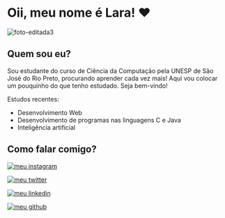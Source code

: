 # Oii, meu nome é Lara! ❤️
 
![foto-editada3](https://github.com/laracesquini/laracesquini/assets/138629084/a126e697-c8fe-4ab4-bb76-d6eff49d92f3)

## Quem sou eu?
Sou estudante do curso de Ciência da Computação pela UNESP de São José do Rio Preto, procurando aprender cada vez mais! Aqui vou colocar um pouquinho do que tenho estudado. Seja bem-vindo!


Estudos recentes:
* Desenvolvimento Web
* Desenvolvimento de programas nas linguagens C e Java
* Inteligência artificial

## Como falar comigo?
[![meu instagram](https://img.shields.io/badge/Instagram-E4405F?style=for-the-badge&logo=instagram&logoColor=white)](https://www.instagram.com/laracesquinistopa/)

[![meu twitter](https://img.shields.io/badge/Twitter-1DA1F2?style=for-the-badge&logo=twitter&logoColor=white)](https://twitter.com/laracesquini)

[![meu linkedin](https://img.shields.io/badge/LinkedIn-0077B5?style=for-the-badge&logo=linkedin&logoColor=white)](https://www.linkedin.com/in/lara-cesquini-050848253/)

[![meu github](https://img.shields.io/badge/GitHub-100000?style=for-the-badge&logo=github&logoColor=white)](https://github.com/laracesquini)
